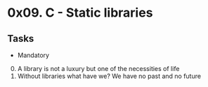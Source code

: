 # 0x09. C - Static libraries

## Tasks

* Mandatory

0. A library is not a luxury but one of the necessities of life
1. Without libraries what have we? We have no past and no future
